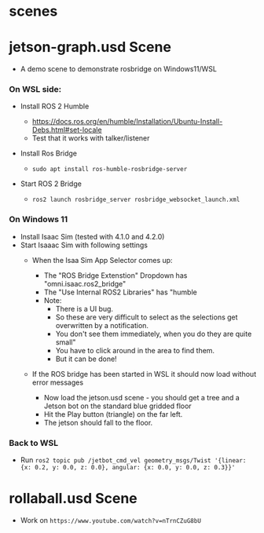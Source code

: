# scenes

# jetson-graph.usd Scene
- A demo scene to demonstrate rosbridge on Windows11/WSL

### On WSL side:
- Install ROS 2 Humble
    - https://docs.ros.org/en/humble/Installation/Ubuntu-Install-Debs.html#set-locale
    - Test that it works with talker/listener
    
- Install Ros Bridge
    - `sudo apt install ros-humble-rosbridge-server`
    
- Start ROS 2 Bridge
    - `ros2 launch rosbridge_server rosbridge_websocket_launch.xml`
    
 ### On Windows 11
- Install Isaac Sim (tested with 4.1.0 and 4.2.0)
- Start Isaaac Sim with following settings
    - When the Isaa Sim App Selector comes up:
        - The "ROS Bridge Extenstion" Dropdown has "omni.isaac.ros2_bridge"
        - The "Use Internal ROS2 Libraries" has "humble
        - Note: 
           - There is a UI bug. 
           - So these are very difficult to select as the selections get overwritten by a notification. 
           - You don't see them immediately, when you do they are quite small"
           - You have to click around in the area to find them.
           - But it can be done!
               
   -  If the ROS bridge has been started in WSL it should now load without error messages
       - Now load the jetson.usd scene - you should get a tree and a Jetson bot on the standard blue gridded floor
       - Hit the Play button (triangle) on the far left.
       - The jetson should fall to the floor.
     
     
 ### Back to WSL
- Run `ros2 topic pub /jetbot_cmd_vel geometry_msgs/Twist '{linear: {x: 0.2, y: 0.0, z: 0.0}, angular: {x: 0.0, y: 0.0, z: 0.3}}'`
               
           
# rollaball.usd Scene
- Work on `https://www.youtube.com/watch?v=nTrnCZuG8bU`
